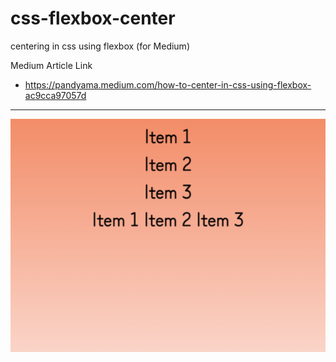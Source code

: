 # css-flexbox-center
centering in css using flexbox (for Medium)

Medium Article Link
- https://pandyama.medium.com/how-to-center-in-css-using-flexbox-ac9cca97057d
---
![1](https://github.com/pandyama/css-flexbox-center/blob/master/c1.PNG)

